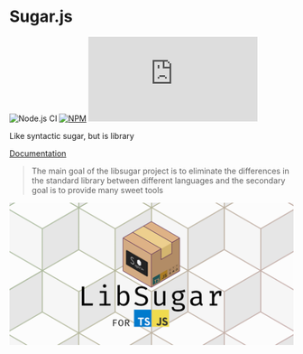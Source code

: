 # Sugar.js

![Node.js CI](https://github.com/libsugar/sugar.js/workflows/Node.js%20CI/badge.svg)
[![NPM](https://img.shields.io/npm/v/libsugar)](https://www.npmjs.com/package/libsugar)
![MIT](https://img.shields.io/github/license/libsugar/sugar.js)

Like syntactic sugar, but is library

[Documentation](https://libsugar.github.io/sugar.js/)

> The main goal of the libsugar project is to eliminate the differences in the standard library between different languages and the secondary goal is to provide many sweet tools 

![](./libsuga.socialr.js.png)
